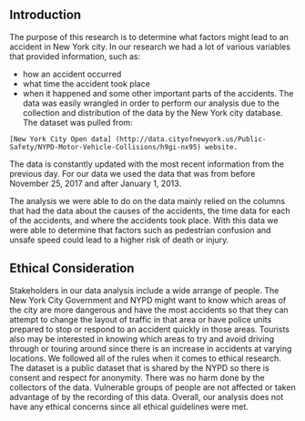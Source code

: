 ## Introduction

The purpose of this research is to determine what factors might lead to an accident in New York city.   In our research we had a lot of various variables that 
provided information, such as: 
- how an accident occurred
- what time the accident took place
- when it happened
and some other important parts of the accidents.  The data was easily wrangled in order to perform our analysis due to the collection and distribution of the data by the New York city database.  The dataset was pulled from:

```
[New York City Open data] (http://data.cityofnewyork.us/Public-Safety/NYPD-Motor-Vehicle-Collisions/h9gi-nx95) website.  
```

The data is constantly updated with the most recent information from the previous day.  For our data we used the data that was from before November 25, 2017 and after January 1, 2013.

The analysis we were able to do on the data mainly relied on the columns that had the data about the causes of the accidents, the time data for each of the 
accidents, and where the accidents took place.   With this data we were able to determine that factors such as pedestrian confusion and unsafe speed could lead 
to a higher risk of death or injury.    

## Ethical Consideration

Stakeholders in our data analysis include a wide arrange of people. The New York City Government and NYPD might want to know which areas of the city are more 
dangerous and have the most accidents so that they can attempt to change the layout of traffic in that area or have police units prepared to stop or respond to 
an accident quickly in those areas. Tourists also may be interested in knowing which areas to try and avoid driving through or touring around since there is an 
increase in accidents at varying locations. We followed all of the rules when it comes to ethical research. The dataset is a public dataset that is shared by the 
NYPD so there is consent and respect for anonymity. There was no harm done by the collectors of the data. Vulnerable groups of  people are not affected or taken 
advantage of by the recording of this data. Overall, our analysis does not have any ethical concerns since all ethical guidelines were met.
